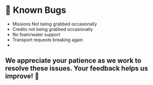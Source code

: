 # 🐛 Known Bugs

- Missions Not being grabbed occasionally
- Credits not being grabbed occasionally
- No foam/water support
- Transport requests breaking again
- 
## We appreciate your patience as we work to resolve these issues. Your feedback helps us improve! 🙌